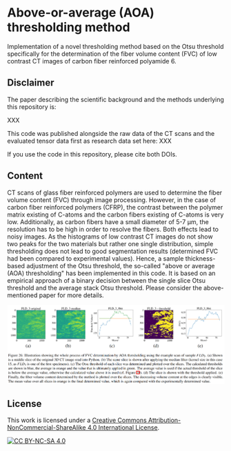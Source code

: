 # Above-or-average (AOA) thresholding method

Implementation of a novel thresholding method based on the Otsu threshold specifically for the determination of the fiber volume content (FVC) of low contrast CT images of carbon fiber reinforced polyamide 6. 

## Disclaimer 
The paper describing the scientific background and the methods underlying this repository is: 

XXX

This code was published alongside the raw data of the CT scans and the evaluated tensor data first as research data set here: XXX

If you use the code in this repository, please cite both DOIs.

## Content

CT scans of glass fiber reinforced polymers are used to determine the fiber volume content (FVC) through image processing. However, in the case of carbon fiber reinforced polymers (CFRP), the contrast between the polymer matrix existing of C-atoms and the carbon fibers existing of C-atoms is very low. Additionally, as carbon fibers have a small diameter of 5-7 µm, the resolution has to be high in order to resolve the fibers. Both effects lead to noisy images. As the histograms of low contrast CT images do not show two peaks for the two materials but rather one single distribution, simple thresholding does not lead to good segmentation results (determined FVC had been compared to experimental values). Hence, a sample thickness-based adjustment of the Otsu threshold, the so-called "above or average (AOA) thresholding" has been implemented in this code. It is based on an empirical approach of a binary decision between the single slice Otsu threshold and the average stack Otsu threshold. Please consider the above-mentioned paper for more details.

<p align="center">
  <img src="https://github.com/jewelsbla/AOA_thresholding/blob/main/images/aoa_graphic.png?raw=true">
</p>

## License

This work is licensed under a
[Creative Commons Attribution-NonCommercial-ShareAlike 4.0 International License][cc-by-nc-sa].

[![CC BY-NC-SA 4.0][cc-by-nc-sa-image]][cc-by-nc-sa]

[cc-by-nc-sa]: http://creativecommons.org/licenses/by-nc-sa/4.0/
[cc-by-nc-sa-image]: https://licensebuttons.net/l/by-nc-sa/4.0/88x31.png
[cc-by-nc-sa-shield]: https://img.shields.io/badge/License-CC%20BY--NC--SA%204.0-lightgrey.svg
